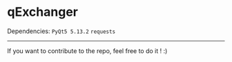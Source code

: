 # qExchanger
Dependencies: ```PyQt5 5.13.2``` ```requests```
<br>
<hr>
If you want to contribute to the repo, feel free to do it ! :)
